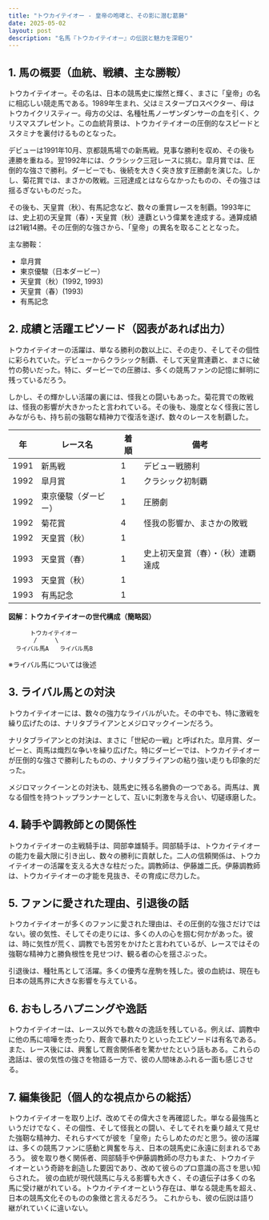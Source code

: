 ```yaml
---
title: "トウカイテイオー - 皇帝の咆哮と、その影に潜む葛藤"
date: 2025-05-02
layout: post
description: "名馬『トウカイテイオー』の伝説と魅力を深堀り"
---
```


## 1. 馬の概要（血統、戦績、主な勝鞍）

トウカイテイオー。その名は、日本の競馬史に燦然と輝く、まさに「皇帝」の名に相応しい競走馬である。1989年生まれ、父はミスタープロスペクター、母はトウカイクリスティー。母方の父は、名種牡馬ノーザンダンサーの血を引く、クリスマスプレゼント。この血統背景は、トウカイテイオーの圧倒的なスピードとスタミナを裏付けるものとなった。

デビューは1991年10月、京都競馬場での新馬戦。見事な勝利を収め、その後も連勝を重ねる。翌1992年には、クラシック三冠レースに挑む。皐月賞では、圧倒的な強さで勝利。ダービーでも、後続を大きく突き放す圧勝劇を演じた。しかし、菊花賞では、まさかの敗戦。三冠達成とはならなかったものの、その強さは揺るぎないものだった。

その後も、天皇賞（秋）、有馬記念など、数々の重賞レースを制覇。1993年には、史上初の天皇賞（春）・天皇賞（秋）連覇という偉業を達成する。通算成績は21戦14勝。その圧倒的な強さから、「皇帝」の異名を取ることとなった。

主な勝鞍：

* 皐月賞
* 東京優駿（日本ダービー）
* 天皇賞（秋）(1992, 1993)
* 天皇賞（春）(1993)
* 有馬記念


## 2. 成績と活躍エピソード（図表があれば出力）

トウカイテイオーの活躍は、単なる勝利の数以上に、その走り、そしてその個性に彩られていた。デビューからクラシック制覇、そして天皇賞連覇と、まさに破竹の勢いだった。特に、ダービーでの圧勝は、多くの競馬ファンの記憶に鮮明に残っているだろう。

しかし、その輝かしい活躍の裏には、怪我との闘いもあった。菊花賞での敗戦は、怪我の影響が大きかったと言われている。その後も、幾度となく怪我に苦しみながらも、持ち前の強靭な精神力で復活を遂げ、数々のレースを制覇した。

| 年 | レース名          | 着順 | 備考                                      |
|---|-------------------|-----|-------------------------------------------|
| 1991 | 新馬戦            | 1   | デビュー戦勝利                             |
| 1992 | 皐月賞            | 1   | クラシック初制覇                           |
| 1992 | 東京優駿（ダービー） | 1   | 圧勝劇                                  |
| 1992 | 菊花賞            | 4   | 怪我の影響か、まさかの敗戦                   |
| 1992 | 天皇賞（秋）        | 1   |                                           |
| 1993 | 天皇賞（春）        | 1   | 史上初天皇賞（春）・（秋）連覇達成             |
| 1993 | 天皇賞（秋）        | 1   |                                           |
| 1993 | 有馬記念          | 1   |                                           |


**図解：トウカイテイオーの世代構成（簡略図）**

```
      トウカイテイオー
       /     \
  ライバル馬A   ライバル馬B
```
※ライバル馬については後述


## 3. ライバル馬との対決

トウカイテイオーには、数々の強力なライバルがいた。その中でも、特に激戦を繰り広げたのは、ナリタブライアンとメジロマックイーンだろう。

ナリタブライアンとの対決は、まさに「世紀の一戦」と呼ばれた。皐月賞、ダービーと、両馬は熾烈な争いを繰り広げた。特にダービーでは、トウカイテイオーが圧倒的な強さで勝利したものの、ナリタブライアンの粘り強い走りも印象的だった。

メジロマックイーンとの対決も、競馬史に残る名勝負の一つである。両馬は、異なる個性を持つトップランナーとして、互いに刺激を与え合い、切磋琢磨した。


## 4. 騎手や調教師との関係性

トウカイテイオーの主戦騎手は、岡部幸雄騎手。岡部騎手は、トウカイテイオーの能力を最大限に引き出し、数々の勝利に貢献した。二人の信頼関係は、トウカイテイオーの活躍を支える大きな柱だった。調教師は、伊藤雄二氏。伊藤調教師は、トウカイテイオーの才能を見抜き、その育成に尽力した。


## 5. ファンに愛された理由、引退後の話

トウカイテイオーが多くのファンに愛された理由は、その圧倒的な強さだけではない。彼の気性、そしてその走りには、多くの人の心を掴む何かがあった。彼は、時に気性が荒く、調教でも苦労をかけたと言われているが、レースではその強靭な精神力と勝負根性を見せつけ、観る者の心を揺さぶった。

引退後は、種牡馬として活躍。多くの優秀な産駒を残した。彼の血統は、現在も日本の競馬界に大きな影響を与えている。


## 6. おもしろハプニングや逸話

トウカイテイオーは、レース以外でも数々の逸話を残している。例えば、調教中に他の馬に喧嘩を売ったり、厩舎で暴れたりといったエピソードは有名である。また、レース後には、興奮して厩舎関係者を驚かせたという話もある。これらの逸話は、彼の気性の強さを物語る一方で、彼の人間味あふれる一面も感じさせる。


## 7. 編集後記（個人的な視点からの総括）

トウカイテイオーを取り上げ、改めてその偉大さを再確認した。単なる最強馬というだけでなく、その個性、そして怪我との闘い、そしてそれを乗り越えて見せた強靭な精神力、それらすべてが彼を「皇帝」たらしめたのだと思う。彼の活躍は、多くの競馬ファンに感動と興奮を与え、日本の競馬史に永遠に刻まれるであろう。  彼を取り巻く関係者、岡部騎手や伊藤調教師の尽力もまた、トウカイテイオーという奇跡を創造した要因であり、改めて彼らのプロ意識の高さを思い知らされた。  彼の血統が現代競馬に与える影響も大きく、その遺伝子は多くの名馬に受け継がれている。トウカイテイオーという存在は、単なる競走馬を超え、日本の競馬文化そのものの象徴と言えるだろう。  これからも、彼の伝説は語り継がれていくに違いない。
